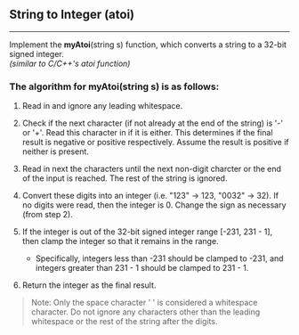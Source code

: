 ## String to Integer (atoi)
--------------------------


Implement the **myAtoi**(string s) function, which converts a string to a 32-bit signed integer.
<br/>
*(similar to C/C++'s atoi function)*


### The algorithm for myAtoi(string s) is as follows:

1. Read in and ignore any leading whitespace.

2. Check if the next character (if not already at the end of the string) is '-' or '+'. Read this character in if it is either. This determines if the final result is negative or positive respectively. Assume the result is positive if neither is present.

3. Read in next the characters until the next non-digit charcter or the end of the input is reached. The rest of the string is ignored.

4. Convert these digits into an integer (i.e. "123" -> 123, "0032" -> 32). If no digits were read, then the integer is 0. Change the sign as necessary (from step 2).

5. If the integer is out of the 32-bit signed integer range [-231, 231 - 1], then clamp the integer so that it remains in the range. 

   * Specifically, integers less than -231 should be clamped to -231, and integers greater than 231 - 1 should be clamped to 231 - 1.

6. Return the integer as the final result.


>Note:
Only the space character ' ' is considered a whitespace character.
Do not ignore any characters other than the leading whitespace or the rest of the string after the digits.
